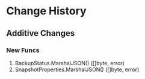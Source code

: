 # Change History

## Additive Changes

### New Funcs

1. BackupStatus.MarshalJSON() ([]byte, error)
1. SnapshotProperties.MarshalJSON() ([]byte, error)
